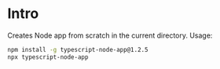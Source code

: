 # Intro

Creates Node app from scratch in the current directory. Usage:

```sh
npm install -g typescript-node-app@1.2.5
npx typescript-node-app
```
